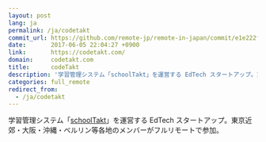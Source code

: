```yaml
---
layout: post
lang: ja
permalink: /ja/codetakt
commit_url: https://github.com/remote-jp/remote-in-japan/commit/e1e222fb5767c96e91ea95b240f1c30bbe75cb52
date:       2017-06-05 22:04:27 +0900
link:       https://codetakt.com/
domain:     codetakt.com
title:      codeTakt
description: '学習管理システム「schoolTakt」を運営する EdTech スタートアップ。東京近郊・大阪・沖縄・ベルリン等各地のメンバーがフルリモートで参加。'
categories: full_remote
redirect_from:
  - /ja/codetakt
---
```


<p>学習管理システム「<a href="https://schooltakt.com/">schoolTakt</a>」を運営する EdTech スタートアップ。東京近郊・大阪・沖縄・ベルリン等各地のメンバーがフルリモートで参加。</p>
